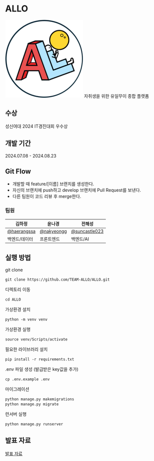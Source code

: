 # ALLO
<img src="static/img/allo_logo_round.png" style="width: 250px;" >
자취생을 위한 유일무이 종합 플랫폼

## 수상
성신여대 2024 IT경진대회 우수상

## 개발 기간
2024.07.08 - 2024.08.23

## Git Flow
+ 개발할 때 feature/[이름] 브랜치를 생성한다.
+ 자신의 브랜치에 push하고 develop 브랜치에 Pull Request를 보낸다.
+  다른 팀원이 코드 리뷰 후 merge한다.

### 팀원
| 김하정 | 윤나경 | 전해성 |
| --- | --- | --- |
| [@haerangssa](https://github.com/haerangssa) | [@nakyeongg](https://github.com/nakyeongg) | [@suncastle023](https://github.com/suncastle023) |
| 백엔드/데이터 | 프론트엔드 | 백엔드/AI |

## 실행 방법
git clone
```
git clone https://github.com/TEAM-ALLO/ALLO.git
```
디렉토리 이동
```
cd ALLO
```
가상환경 설치
```
python -m venv venv
```
가상환경 실행
```
source venv/Scripts/activate
```
필요한 라이브러리 설치
```
pip install -r requirements.txt
```
.env 파일 생성 (발급받은 key값을 추가)
```
cp .env.example .env
```
마이그레이션
```
python manage.py makemigrations
python manage.py migrate
```
런서버 실행
```
python manage.py runserver
```

## 발표 자료
[발표 자료](https://view.officeapps.live.com/op/view.aspx?src=https%3A%2F%2Fraw.githubusercontent.com%2FTEAM-ALLO%2FALLO%2Ffeature%2Fnk3%2FALLO.pptx&wdOrigin=BROWSELINK)

